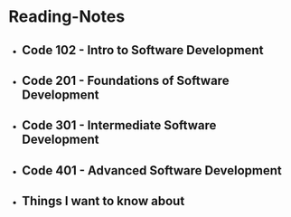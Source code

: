 # Reading-Notes
* ## Code 102 - Intro to Software Development
* ## Code 201 - Foundations of Software Development
* ## Code 301 - Intermediate Software Development
* ## Code 401 - Advanced Software Development
* ## Things I want to know about

